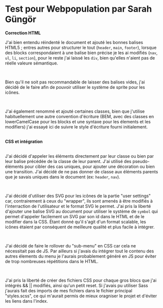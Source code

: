 # Test pour Webpopulation par Sarah Güngör

<strong>Correction HTML</strong>
<p>J'ai bien entendu réindenté le document et ajouté les bonnes balises HTML5 ; entres autres pour structurer le tout (<code>header</code>, <code>main</code>, <code>footer</code>), lorsque des blocks correspondaient à une balise bien précise je les ai modifiés (<code>nav</code>, <code>ul</code>, <code>li</code>, <code>section</code>), pour le reste j'ai laissé les <code>div</code>, bien qu'elles n'aient pas de réelle valeure sémantique.</p>
<br>
<p>Bien qu'il ne soit pas recommandable de laisser des balises vides, j'ai décidé de le faire afin de pouvoir utiliser le système de sprite pour les icônes.</p>
<br>
<p>J'ai également renommé et ajouté certaines classes, bien que j'utilise habituellement une autre convention d'écriture (BEM, avec des classes en lowerCamelCase pour les blocks et une syntaxe pour les élements et les modifiers) j'ai essayé ici de suivre le style d'écriture fourni initialement.</p>
<br>
<strong>CSS et intégration</strong>
<br>
<br>
<p>J'ai décidé d'appeler les éléments directement par leur classe ou bien par leur balise précédée de la classe de leur parent. J'ai utilisé des pseudo-éléments pour cibler des cas uniques, pour ajouter une décoration ou bien une transition. J'ai décidé de ne pas donner de classe aux éléments parents que je savais uniques dans le document (ex: <code>header</code>, <code>nav</code>).</p>
<br>
<p>J'ai décidé d'utiliser des SVG pour les icônes de la partie "user settings" car, contrairement à ceux du "wrapper", ils sont amenés à être modifiés à l'interraction de l'utilisateur et le format SVG le permet. J'ai pris la liberté d'ajouter une balise SVG au document pour utiliser le système de <code>symbol</code> qui permet d'appeler facilement un SVG par son id dans le HTML et de le modifier dans la CSS. Étant donné qu'il s'agit d'un format scalable, les icônes étaient par conséquent de meilleure qualité et plus facile à intégrer.</p>
<br>
<p>J'ai décidé de faire le rollover du "sub-menu" en CSS car cela ne nécessitait pas de JS. Par ailleurs si j'avais du intégrer tout le contenu des autres élements du menu je l'aurais probablement généré en JS pour éviter de trop nombreuses répétitions dans le HTML.</p>
<br>
<p>J'ai pris la liberté de créer des fichiers CSS pour chaque gros blocs que j'ai intégrés && || modifiés, ainsi qu'un petit reset. Si j'avais pu utiliser Sass j'aurais fait des imports de mes fichiers dans le fichier principal "styles.scss", ce qui m'aurait permis de mieux oragniser le projet et d'éviter les liens dans l'index.</p>
